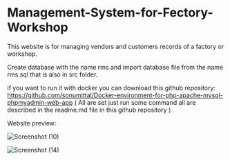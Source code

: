# Management-System-for-Fectory-Workshop
This website is for managing vendors and customers records of a factory or workshop.

Create database with the name rms and import database file from the name rms.sql that is also in src folder.

if you want to run it with docker you can download this github repository: https://github.com/sonumittal/Docker-environment-for-php-apache-mysql-phpmyadmin-web-app ( All are set just run some command all are described in the readme.md file in this github repository )

Website preview:

![Screenshot (10)](https://user-images.githubusercontent.com/25547424/117679789-35449b00-b1ce-11eb-88b6-c9af71cf8b63.png)

![Screenshot (14)](https://user-images.githubusercontent.com/25547424/117662760-8ac47c00-b1bd-11eb-91cb-bc1a874e8a6e.png)

